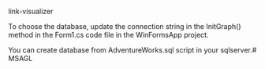 link-visualizer


To choose the database, update the connection string in the InitGraph() method in the Form1.cs code file in the WinFormsApp project.

You can create database from AdventureWorks.sql script in your sqlserver.# MSAGL
